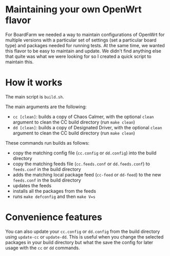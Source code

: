 Maintaining your own OpenWrt flavor
=======
For BoardFarm we needed a way to maintain configurations of OpenWrt for multiple versions
with a particular set of settings (set a particular board type) and packages needed
for running tests. At the same time, we wanted this flavor to be easy to maintain and
update. We didn't find anything else that quite was what we were looking for so I
created a quick script to maintain this.

How it works
===
The main script is `build.sh`.

The main arguments are the following:
* `cc [clean]`: builds a copy of Chaos Calmer, with the optional `clean` argument
to clean the CC build directory (run `make clean`)
* `dd [clean]`: builds a copy of Designated Driver, with the optional `clean` argument
to clean the CC build directory (run `make clean`)

These commands run builds as follows:
* copy the matching config file (`cc.config` or `dd.config`) into the build directory
* copy the matching feeds file (`cc.feeds.conf` or `dd.feeds.conf`) to `feeds.conf`
in the build directory
* adds the matching local package feed (`cc-feed` or `dd-feed`) to the new
`feeds.conf` in the build directory
* updates the feeds
* installs all the packages from the feeds
* runs `make defconfig` and then `make V=s`


Convenience features
===
You can also update your `cc.config` or `dd.config` from the build directory using
`update-cc` or `update-dd`. This is useful when you change the selected packages in your
build directory but what the save the config for later usage with the `cc` or `dd`
commands.
